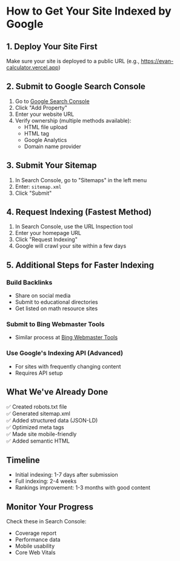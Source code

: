 # How to Get Your Site Indexed by Google

## 1. Deploy Your Site First
Make sure your site is deployed to a public URL (e.g., https://evan-calculator.vercel.app)

## 2. Submit to Google Search Console
1. Go to [Google Search Console](https://search.google.com/search-console)
2. Click "Add Property" 
3. Enter your website URL
4. Verify ownership (multiple methods available):
   - HTML file upload
   - HTML tag
   - Google Analytics
   - Domain name provider

## 3. Submit Your Sitemap
1. In Search Console, go to "Sitemaps" in the left menu
2. Enter: `sitemap.xml`
3. Click "Submit"

## 4. Request Indexing (Fastest Method)
1. In Search Console, use the URL Inspection tool
2. Enter your homepage URL
3. Click "Request Indexing"
4. Google will crawl your site within a few days

## 5. Additional Steps for Faster Indexing

### Build Backlinks
- Share on social media
- Submit to educational directories
- Get listed on math resource sites

### Submit to Bing Webmaster Tools
- Similar process at [Bing Webmaster Tools](https://www.bing.com/webmasters)

### Use Google's Indexing API (Advanced)
- For sites with frequently changing content
- Requires API setup

## What We've Already Done
✅ Created robots.txt file  
✅ Generated sitemap.xml  
✅ Added structured data (JSON-LD)  
✅ Optimized meta tags  
✅ Made site mobile-friendly  
✅ Added semantic HTML  

## Timeline
- Initial indexing: 1-7 days after submission
- Full indexing: 2-4 weeks
- Rankings improvement: 1-3 months with good content

## Monitor Your Progress
Check these in Search Console:
- Coverage report
- Performance data
- Mobile usability
- Core Web Vitals